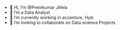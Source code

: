 - 👋 Hi, I’m @Premkumar Jillela
- 👀 I’m a Data Analyst
- 🌱 I’m currently working in accenture, Hyd.
- 💞️ I’m looking to collaborate on Data science Projects

<!---
Prem547/Prem547 is a ✨ special ✨ repository because its `README.md` (this file) appears on your GitHub profile.
You can click the Preview link to take a look at your changes.
--->
